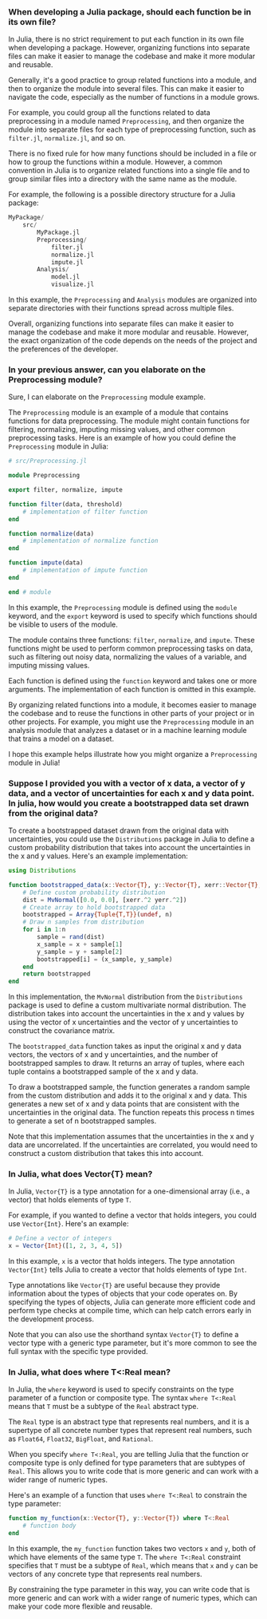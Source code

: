 ### When developing a Julia package, should each function be in its own file?

In Julia, there is no strict requirement to put each function in its own file when developing a package. However, organizing functions into separate files can make it easier to manage the codebase and make it more modular and reusable.

Generally, it's a good practice to group related functions into a module, and then to organize the module into several files. This can make it easier to navigate the code, especially as the number of functions in a module grows.

For example, you could group all the functions related to data preprocessing in a module named `Preprocessing`, and then organize the module into separate files for each type of preprocessing function, such as `filter.jl`, `normalize.jl`, and so on.

There is no fixed rule for how many functions should be included in a file or how to group the functions within a module. However, a common convention in Julia is to organize related functions into a single file and to group similar files into a directory with the same name as the module.

For example, the following is a possible directory structure for a Julia package:

```julia
MyPackage/
    src/
        MyPackage.jl
        Preprocessing/
            filter.jl
            normalize.jl
            impute.jl
        Analysis/
            model.jl
            visualize.jl
```

In this example, the `Preprocessing` and `Analysis` modules are organized into separate directories with their functions spread across multiple files.

Overall, organizing functions into separate files can make it easier to manage the codebase and make it more modular and reusable. However, the exact organization of the code depends on the needs of the project and the preferences of the developer.



### In your previous answer, can you elaborate on the Preprocessing module?

Sure, I can elaborate on the `Preprocessing` module example.

The `Preprocessing` module is an example of a module that contains functions for data preprocessing. The module might contain functions for filtering, normalizing, imputing missing values, and other common preprocessing tasks. Here is an example of how you could define the `Preprocessing` module in Julia:

```julia
# src/Preprocessing.jl

module Preprocessing

export filter, normalize, impute

function filter(data, threshold)
    # implementation of filter function
end

function normalize(data)
    # implementation of normalize function
end

function impute(data)
    # implementation of impute function
end

end # module

```

In this example, the `Preprocessing` module is defined using the `module` keyword, and the `export` keyword is used to specify which functions should be visible to users of the module.

The module contains three functions: `filter`, `normalize`, and `impute`. These functions might be used to perform common preprocessing tasks on data, such as filtering out noisy data, normalizing the values of a variable, and imputing missing values.

Each function is defined using the `function` keyword and takes one or more arguments. The implementation of each function is omitted in this example.

By organizing related functions into a module, it becomes easier to manage the codebase and to reuse the functions in other parts of your project or in other projects. For example, you might use the `Preprocessing` module in an analysis module that analyzes a dataset or in a machine learning module that trains a model on a dataset.

I hope this example helps illustrate how you might organize a `Preprocessing` module in Julia!

### Suppose I provided you with a vector of x data, a vector of y data, and a vector of uncertainties for each x and y data point. In julia, how would you create a bootstrapped data set drawn from the original data?

To create a bootstrapped dataset drawn from the original data with uncertainties, you could use the `Distributions` package in Julia to define a custom probability distribution that takes into account the uncertainties in the x and y values. Here's an example implementation:

```julia
using Distributions

function bootstrapped_data(x::Vector{T}, y::Vector{T}, xerr::Vector{T}, yerr::Vector{T}, n::Integer) where T<:Real
    # Define custom probability distribution
    dist = MvNormal([0.0, 0.0], [xerr.^2 yerr.^2])
    # Create array to hold bootstrapped data
    bootstrapped = Array{Tuple{T,T}}(undef, n)
    # Draw n samples from distribution
    for i in 1:n
        sample = rand(dist)
        x_sample = x + sample[1]
        y_sample = y + sample[2]
        bootstrapped[i] = (x_sample, y_sample)
    end
    return bootstrapped
end

```

In this implementation, the `MvNormal` distribution from the `Distributions` package is used to define a custom multivariate normal distribution. The distribution takes into account the uncertainties in the x and y values by using the vector of x uncertainties and the vector of y uncertainties to construct the covariance matrix.

The `bootstrapped_data` function takes as input the original x and y data vectors, the vectors of x and y uncertainties, and the number of bootstrapped samples to draw. It returns an array of tuples, where each tuple contains a bootstrapped sample of the x and y data.

To draw a bootstrapped sample, the function generates a random sample from the custom distribution and adds it to the original x and y data. This generates a new set of x and y data points that are consistent with the uncertainties in the original data. The function repeats this process n times to generate a set of n bootstrapped samples.

Note that this implementation assumes that the uncertainties in the x and y data are uncorrelated. If the uncertainties are correlated, you would need to construct a custom distribution that takes this into account.

### In Julia, what does Vector{T} mean?

In Julia, `Vector{T}` is a type annotation for a one-dimensional array (i.e., a vector) that holds elements of type `T`.

For example, if you wanted to define a vector that holds integers, you could use `Vector{Int}`. Here's an example:

```julia
# Define a vector of integers
x = Vector{Int}([1, 2, 3, 4, 5])
```

In this example, `x` is a vector that holds integers. The type annotation `Vector{Int}` tells Julia to create a vector that holds elements of type `Int`.

Type annotations like `Vector{T}` are useful because they provide information about the types of objects that your code operates on. By specifying the types of objects, Julia can generate more efficient code and perform type checks at compile time, which can help catch errors early in the development process.

Note that you can also use the shorthand syntax `Vector{T}` to define a vector type with a generic type parameter, but it's more common to see the full syntax with the specific type provided.

### In Julia, what does where T<:Real mean?

In Julia, the `where` keyword is used to specify constraints on the type parameter of a function or composite type. The syntax `where T<:Real` means that `T` must be a subtype of the `Real` abstract type.

The `Real` type is an abstract type that represents real numbers, and it is a supertype of all concrete number types that represent real numbers, such as `Float64`, `Float32`, `BigFloat`, and `Rational`.

When you specify `where T<:Real`, you are telling Julia that the function or composite type is only defined for type parameters that are subtypes of `Real`. This allows you to write code that is more generic and can work with a wider range of numeric types.

Here's an example of a function that uses `where T<:Real` to constrain the type parameter:

```julia
function my_function(x::Vector{T}, y::Vector{T}) where T<:Real
    # function body
end
```

In this example, the `my_function` function takes two vectors `x` and `y`, both of which have elements of the same type `T`. The `where T<:Real` constraint specifies that `T` must be a subtype of `Real`, which means that `x` and `y` can be vectors of any concrete type that represents real numbers.

By constraining the type parameter in this way, you can write code that is more generic and can work with a wider range of numeric types, which can make your code more flexible and reusable.
